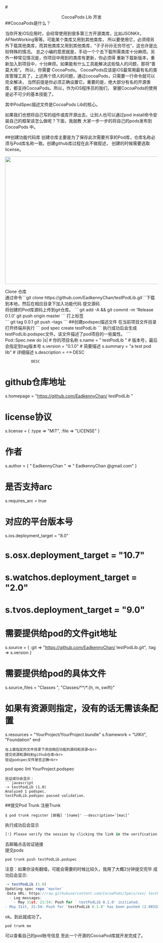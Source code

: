 #<center>CocoaPods Lib 开发</center>
##CocoaPods是什么？
<p>当你开发iOS应用时，会经常使用到很多第三方开源类库，比如JSONKit，AFNetWorking等等。可能某个类库又用到其他类库，
所以要使用它，必须得另外下载其他类库，而其他类库又用到其他类库，“子子孙孙无穷尽也”，这也许是比较特殊的情况。
总之小编的意思就是，手动一个个去下载所需类库十分麻烦。另外一种常见情况是，你项目中用到的类库有更新，你必须得
重新下载新版本，重新加入到项目中，十分麻烦。如果能有什么工具能解决这些恼人的问题，那将“善莫大焉”。
所以，你需要 CocoaPods。
CocoaPods应该是iOS最常用最有名的类库管理工具了，上述两个烦人的问题，通过cocoaPods，只需要一行命令就可以完全解决，
当然前提是你必须正确设置它。重要的是，绝大部分有名的开源类库，都支持CocoaPods。所以，作为iOS程序员的我们，
掌握CocoaPods的使用是必不可少的基本技能了。

其中PodSpec描述文件是CocoaPods Lib的核心。

如果我们也想将自己写的组件或库开源出去，让别人也可以通过pod install命令安装自己的框架该怎么做呢？下面，我就教
大家一步一步的将自己的pods发布到CocoaPods 中。
</p>
##创建功能代码库
创建仓库主要是为了保存此次需要共享的Pod库，仓库名称必须与Pod库名称一致。创建github库过程在此不做叙述，
创建的时候需要选取license。
<p><img src="http://pan.baidu.com/s/1c6CZc6" width="712" height="420" alt=""><br>
</p>
Clone 仓库<br/>
通过命令```git clone https://github.com/EadkennyChan/testPodLib.git```下载到本地，然后在相应目录下加入功能代码
提交源码<br/>
将创建的Pod库源码上传到git仓库。
```
git add -A && git commit -m 'Release 0.1.0'
git push origin master
```
打上标签<br/>
```
git tag 0.0.1
git push –tags
```
##创建podspec描述文件
在当前项目文件目录打开终端并执行
```
pod spec create testPodLib
```
执行成功后会生成testPodLib.podspec文件。该文件描述了pod项目的一些属性。
```
Pod::Spec.new do |s|
  # 你的项目名称
  s.name         = " testPodLib "
  # 版本号，最后会指定到tag版本号
  s.version      = "0.1.0"
  # 简要描述 
  s.summary      = "a test pod lib"
  # 详细描述 
 s.description = <<-DESC 
           
                DESC
  # github仓库地址
  s.homepage     = "https://github.com/EadkennyChan/ testPodLib "
  # license协议
  s.license      = { :type => "MIT", :file => "LICENSE" }
  # 作者
  s.author       = { " EadkennyChan " => " EadkennyChan @gmail.com" }
  # 是否支持arc
  s.requires_arc = true

  #  对应的平台版本号
  s.ios.deployment_target = "8.0"
  # s.osx.deployment_target = "10.7"
  # s.watchos.deployment_target = "2.0"
  # s.tvos.deployment_target = "9.0"

  # 需要提供给pod的文件git地址
  s.source       = { :git => "https://github.com/EadkennyChan/ testPodLib.git", :tag => s.version }
  # 需要提供给pod的具体文件
  s.source_files  = "Classes ", "Classes/**/*.{h, m, swift}"
  # 如果有资源则指定，没有的话无需该条配置
  s.resources = "YourProject/YourProject.bundle"
  s.framework = "UIKit", "Foundation"
end
```
在上面指定的文件目录下添加相应功能的源码和资源<br>
提交资源和源码到github仓库<br>
验证podspec文件是否正确<br>
```
pod spec lint YourProject.podspec
```
验证成功会显示：
```javascript
-> testPodLib (1.0)
Analyzed 1 podspec.
testPodLib.podspec passed validation.
```
##提交Pod Trunk
注册Trunk
```
$ pod trunk register [邮箱] '[name]' --description='[mac]‘
```
执行成功后会显示
```javascript
[!] Please verify the session by clicking the link in the verification email that has been sent to youmail@gmail.com
```
去邮箱点击验证链接<br>
提交pods
```
pod trunk push testPodLib.podspec
```
注意：如果你没有翻墙，可能会需要的时候比较久，我用了大概2分钟提交完毕
成功后会显示:<br>
```javascript
-> testPodLib (1.0)
Updating spec repo `master`
-Data URL: https://raw.githubusercontent.com/CocoaPods/Specs/xxx/ testPodLib.podspec.json
  - Log messages:
    - May 31st, 21:54: Push for ` testPodLib 0.1.0' initiated.
- May 31st, 21:54: Push for `testPodLib 0.1.0' has been pushed (2.903283301 s).
```
ok。到此就成功了。<br>
```
pod trunk me
```
可以查看自己的pod账号信息
至此一个开源的CocoaPod库就开发完成了。